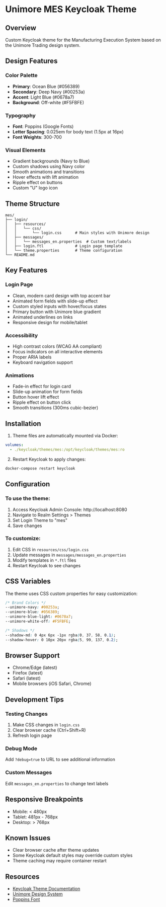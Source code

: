 # Unimore MES Keycloak Theme

## Overview

Custom Keycloak theme for the Manufacturing Execution System based on the Unimore Trading design system.

## Design Features

### Color Palette
- **Primary**: Ocean Blue (#056389)
- **Secondary**: Deep Navy (#00253a)
- **Accent**: Light Blue (#0678a7)
- **Background**: Off-white (#F5FBFE)

### Typography
- **Font**: Poppins (Google Fonts)
- **Letter Spacing**: 0.025em for body text (1.5px at 16px)
- **Font Weights**: 300-700

### Visual Elements
- Gradient backgrounds (Navy to Blue)
- Custom shadows using Navy color
- Smooth animations and transitions
- Hover effects with lift animation
- Ripple effect on buttons
- Custom "U" logo icon

## Theme Structure

```
mes/
├── login/
│   ├── resources/
│   │   └── css/
│   │       └── login.css      # Main styles with Unimore design
│   ├── messages/
│   │   └── messages_en.properties  # Custom text/labels
│   ├── login.ftl              # Login page template
│   └── theme.properties       # Theme configuration
└── README.md
```

## Key Features

### Login Page
- Clean, modern card design with top accent bar
- Animated form fields with slide-up effect
- Custom styled inputs with hover/focus states
- Primary button with Unimore blue gradient
- Animated underlines on links
- Responsive design for mobile/tablet

### Accessibility
- High contrast colors (WCAG AA compliant)
- Focus indicators on all interactive elements
- Proper ARIA labels
- Keyboard navigation support

### Animations
- Fade-in effect for login card
- Slide-up animation for form fields
- Button hover lift effect
- Ripple effect on button click
- Smooth transitions (300ms cubic-bezier)

## Installation

1. Theme files are automatically mounted via Docker:
```yaml
volumes:
  - ./keycloak/themes/mes:/opt/keycloak/themes/mes:ro
```

2. Restart Keycloak to apply changes:
```bash
docker-compose restart keycloak
```

## Configuration

### To use the theme:

1. Access Keycloak Admin Console: http://localhost:8080
2. Navigate to Realm Settings > Themes
3. Set Login Theme to "mes"
4. Save changes

### To customize:

1. Edit CSS in `resources/css/login.css`
2. Update messages in `messages/messages_en.properties`
3. Modify templates in `*.ftl` files
4. Restart Keycloak to see changes

## CSS Variables

The theme uses CSS custom properties for easy customization:

```css
/* Brand Colors */
--unimore-navy: #00253a;
--unimore-blue: #056389;
--unimore-blue-light: #0678a7;
--unimore-white-off: #F5FBFE;

/* Shadows */
--shadow-md: 0 4px 6px -1px rgba(0, 37, 58, 0.1);
--shadow-hover: 0 10px 20px rgba(5, 99, 137, 0.2);
```

## Browser Support

- Chrome/Edge (latest)
- Firefox (latest)
- Safari (latest)
- Mobile browsers (iOS Safari, Chrome)

## Development Tips

### Testing Changes
1. Make CSS changes in `login.css`
2. Clear browser cache (Ctrl+Shift+R)
3. Refresh login page

### Debug Mode
Add `?debug=true` to URL to see additional information

### Custom Messages
Edit `messages_en.properties` to change text labels

## Responsive Breakpoints

- Mobile: < 480px
- Tablet: 481px - 768px
- Desktop: > 768px

## Known Issues

- Clear browser cache after theme updates
- Some Keycloak default styles may override custom styles
- Theme caching may require container restart

## Resources

- [Keycloak Theme Documentation](https://www.keycloak.org/docs/latest/server_development/#_themes)
- [Unimore Design System](../../../frontend/DESIGN_SYSTEM.md)
- [Poppins Font](https://fonts.google.com/specimen/Poppins)